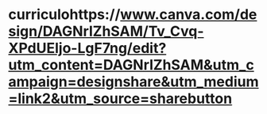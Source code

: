 # curriculohttps://www.canva.com/design/DAGNrIZhSAM/Tv_Cvq-XPdUEljo-LgF7ng/edit?utm_content=DAGNrIZhSAM&utm_campaign=designshare&utm_medium=link2&utm_source=sharebutton
